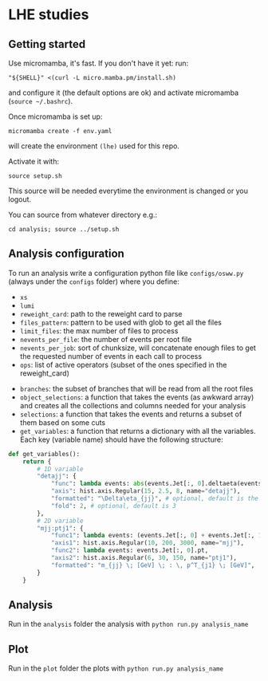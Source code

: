 # LHE studies

## Getting started
Use micromamba, it's fast. If you don't have it yet:
run:

`"${SHELL}" <(curl -L micro.mamba.pm/install.sh)`

and configure it (the default options are ok) and activate micromamba (`source ~/.bashrc`).

Once micromamba is set up:

`micromamba create -f env.yaml`

will create the environment `(lhe)` used for this repo.

Activate it with:

<!-- `micromamba activate lhe`. -->
`source setup.sh`

This source will be needed everytime the environment is changed or you logout.

You can source from whatever directory e.g.:

`cd analysis; source ../setup.sh` 


## Analysis configuration
To run an analysis write a configuration python file like `configs/osww.py` (always under the `configs` folder) where you define:
* `xs` 
* `lumi` 
* `reweight_card`: path to the reweight card to parse
* `files_pattern`: pattern to be used with glob to get all the files
* `limit_files`: the max number of files to process
* `nevents_per_file`: the number of events per root file
* `nevents_per_job`: sort of chunksize, will concatenate enough files to get the requested number of events in each call to process
* `ops`: list of active operators (subset of the ones specified in the reweight_card)
<!-- * `process`: the process function that will take a chunk and produce histograms -->
* `branches`: the subset of branches that will be read from all the root files 
* `object_selections`: a function that takes the events (as awkward array) and creates all the collections and columns needed for your analysis
* `selections`: a function that takes the events and returns a subset of them based on some cuts
* `get_variables`: a function that returns a dictionary with all the variables. Each key (variable name) should have the following structure:
```python
def get_variables():
    return {
        # 1D variable
        "detajj": {
            "func": lambda events: abs(events.Jet[:, 0].deltaeta(events.Jet[:, 1])),
            "axis": hist.axis.Regular(15, 2.5, 8, name="detajj"),
            "formatted": "\Delta\eta_{jj}", # optional, default is the variable name, a.k.a the key of the dict
            "fold": 2, # optional, default is 3
        },
        # 2D variable
        "mjj:ptj1": {
            "func1": lambda events: (events.Jet[:, 0] + events.Jet[:, 1]).mass,
            "axis1": hist.axis.Regular(10, 200, 3000, name="mjj"),
            "func2": lambda events: events.Jet[:, 0].pt,
            "axis2": hist.axis.Regular(6, 30, 150, name="ptj1"),
            "formatted": "m_{jj} \; [GeV] \; : \, p^T_{j1} \; [GeV]",
        }
    }
```



## Analysis
Run in the `analysis` folder the analysis with `python run.py analysis_name` 

## Plot
Run in the `plot` folder the plots with `python run.py analysis_name` 



